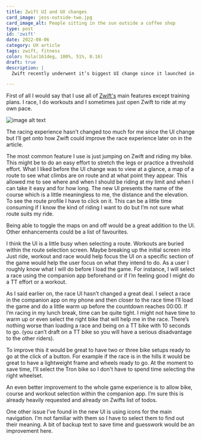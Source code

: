 ```yaml
---
title: Zwift UI and UX changes
card_image: jess-outside-two.jpg
card_image_alt: People sitting in the sun outside a coffee shop
type: post
id: 'zwift'
date: 2022-08-06
category: UX article
tags: zwift, fitness
color: hsla(161deg, 100%, 51%, 0.16)
draft: true
description: |
  Zwift recently underwent it’s biggest UI change since it launched in 2017.  As an avid user of Zwift I thought I would discuss how it has affected me and what changes the Zwift HQ could make to improve the experience.

---
```



First of all I would say that I use all of [Zwift's](https://uk.zwift.com/) main features except training plans. I race, I do workouts and I sometimes just open Zwift to ride at my own pace.

![image alt text](/img/yumezi.webp)


The racing experience hasn’t changed too much for me since the UI change but I’ll get onto how Zwift could improve the race experience later on in the article.

The most common feature I use is just jumping on Zwift and riding my bike. This might be to do an easy effort to stretch the legs or practice a threshold effort. What I liked before the UI change was to view at a glance, a map of a route to see what climbs are on route and at what point they appear. This allowed me to see where and when I should be riding at my limit and when I can take it easy and for how long. The new UI presents the name of the course which is a little meaningless to me, the distance and the elevation. To see the route profile I have to click on it. This can be a little time consuming if I know the kind of riding I want to do but I’m not sure what route suits my ride.

Being able to toggle the maps on and off would be a great addition to the UI. Other enhancements could be a list of favourites.

I think the UI is a little busy when selecting a route. Workouts are buried within the route selection screen. Maybe breaking up the initial screen into Just ride, workout and race would help focus the UI on a specific section of the game would help the user focus on what they intend to do. As a user I roughly know what I will do before I load the game. For instance, I will select a race using the companion app beforehand or if I’m feeling good I might do a TT effort or a workout.

As I said earlier on, the race UI hasn’t changed a great deal. I select a race in the companion app on my phone and then closer to the race time I’ll load the game and do a little warm up before the countdown reaches 00:00. If I’m racing in my lunch break, time can be quite tight. I might not have time to warm up or even select the right bike that will help me in the race. There’s nothing worse than loading a race and being on a TT bike with 10 seconds to go. (you can’t draft on a TT bike so you will have a serious disadvantage to the other riders).

To improve this it would be great to have two or three bike setups ready to go at the click of a button. For example if the race is in the hills it would be great to have a lightweight frame and wheels ready to go. At the moment to save time, I’ll select the Tron bike so I don't have to spend time selecting the right wheelset.

An even better improvement to the whole game experience is to allow bike, course and workout selection within the companion app. I’m sure this is already heavily requested and already on Zwifts list of todos.

One other issue I’ve found in the new UI is using icons for the main navigation. I’m not familiar with them so I have to select them to find out their meaning. A bit of backup text to save time and guesswork would be an improvement here.




